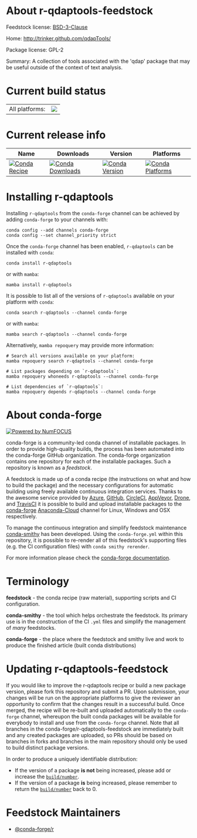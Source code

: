 About r-qdaptools-feedstock
===========================

Feedstock license: [BSD-3-Clause](https://github.com/conda-forge/r-qdaptools-feedstock/blob/main/LICENSE.txt)

Home: http://trinker.github.com/qdapTools/

Package license: GPL-2

Summary: A collection of tools associated with the 'qdap' package that may be useful outside of the context of text analysis.

Current build status
====================


<table><tr><td>All platforms:</td>
    <td>
      <a href="https://dev.azure.com/conda-forge/feedstock-builds/_build/latest?definitionId=3456&branchName=main">
        <img src="https://dev.azure.com/conda-forge/feedstock-builds/_apis/build/status/r-qdaptools-feedstock?branchName=main">
      </a>
    </td>
  </tr>
</table>

Current release info
====================

| Name | Downloads | Version | Platforms |
| --- | --- | --- | --- |
| [![Conda Recipe](https://img.shields.io/badge/recipe-r--qdaptools-green.svg)](https://anaconda.org/conda-forge/r-qdaptools) | [![Conda Downloads](https://img.shields.io/conda/dn/conda-forge/r-qdaptools.svg)](https://anaconda.org/conda-forge/r-qdaptools) | [![Conda Version](https://img.shields.io/conda/vn/conda-forge/r-qdaptools.svg)](https://anaconda.org/conda-forge/r-qdaptools) | [![Conda Platforms](https://img.shields.io/conda/pn/conda-forge/r-qdaptools.svg)](https://anaconda.org/conda-forge/r-qdaptools) |

Installing r-qdaptools
======================

Installing `r-qdaptools` from the `conda-forge` channel can be achieved by adding `conda-forge` to your channels with:

```
conda config --add channels conda-forge
conda config --set channel_priority strict
```

Once the `conda-forge` channel has been enabled, `r-qdaptools` can be installed with `conda`:

```
conda install r-qdaptools
```

or with `mamba`:

```
mamba install r-qdaptools
```

It is possible to list all of the versions of `r-qdaptools` available on your platform with `conda`:

```
conda search r-qdaptools --channel conda-forge
```

or with `mamba`:

```
mamba search r-qdaptools --channel conda-forge
```

Alternatively, `mamba repoquery` may provide more information:

```
# Search all versions available on your platform:
mamba repoquery search r-qdaptools --channel conda-forge

# List packages depending on `r-qdaptools`:
mamba repoquery whoneeds r-qdaptools --channel conda-forge

# List dependencies of `r-qdaptools`:
mamba repoquery depends r-qdaptools --channel conda-forge
```


About conda-forge
=================

[![Powered by
NumFOCUS](https://img.shields.io/badge/powered%20by-NumFOCUS-orange.svg?style=flat&colorA=E1523D&colorB=007D8A)](https://numfocus.org)

conda-forge is a community-led conda channel of installable packages.
In order to provide high-quality builds, the process has been automated into the
conda-forge GitHub organization. The conda-forge organization contains one repository
for each of the installable packages. Such a repository is known as a *feedstock*.

A feedstock is made up of a conda recipe (the instructions on what and how to build
the package) and the necessary configurations for automatic building using freely
available continuous integration services. Thanks to the awesome service provided by
[Azure](https://azure.microsoft.com/en-us/services/devops/), [GitHub](https://github.com/),
[CircleCI](https://circleci.com/), [AppVeyor](https://www.appveyor.com/),
[Drone](https://cloud.drone.io/welcome), and [TravisCI](https://travis-ci.com/)
it is possible to build and upload installable packages to the
[conda-forge](https://anaconda.org/conda-forge) [Anaconda-Cloud](https://anaconda.org/)
channel for Linux, Windows and OSX respectively.

To manage the continuous integration and simplify feedstock maintenance
[conda-smithy](https://github.com/conda-forge/conda-smithy) has been developed.
Using the ``conda-forge.yml`` within this repository, it is possible to re-render all of
this feedstock's supporting files (e.g. the CI configuration files) with ``conda smithy rerender``.

For more information please check the [conda-forge documentation](https://conda-forge.org/docs/).

Terminology
===========

**feedstock** - the conda recipe (raw material), supporting scripts and CI configuration.

**conda-smithy** - the tool which helps orchestrate the feedstock.
                   Its primary use is in the construction of the CI ``.yml`` files
                   and simplify the management of *many* feedstocks.

**conda-forge** - the place where the feedstock and smithy live and work to
                  produce the finished article (built conda distributions)


Updating r-qdaptools-feedstock
==============================

If you would like to improve the r-qdaptools recipe or build a new
package version, please fork this repository and submit a PR. Upon submission,
your changes will be run on the appropriate platforms to give the reviewer an
opportunity to confirm that the changes result in a successful build. Once
merged, the recipe will be re-built and uploaded automatically to the
`conda-forge` channel, whereupon the built conda packages will be available for
everybody to install and use from the `conda-forge` channel.
Note that all branches in the conda-forge/r-qdaptools-feedstock are
immediately built and any created packages are uploaded, so PRs should be based
on branches in forks and branches in the main repository should only be used to
build distinct package versions.

In order to produce a uniquely identifiable distribution:
 * If the version of a package **is not** being increased, please add or increase
   the [``build/number``](https://docs.conda.io/projects/conda-build/en/latest/resources/define-metadata.html#build-number-and-string).
 * If the version of a package **is** being increased, please remember to return
   the [``build/number``](https://docs.conda.io/projects/conda-build/en/latest/resources/define-metadata.html#build-number-and-string)
   back to 0.

Feedstock Maintainers
=====================

* [@conda-forge/r](https://github.com/conda-forge/r/)

